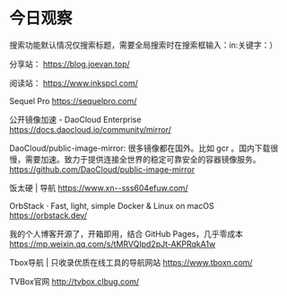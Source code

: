 # 今日观察

搜索功能默认情况仅搜索标题，需要全局搜索时在搜索框输入：in:关键字：）  

分享站： https://blog.joevan.top/  

阅读站： https://www.inkspcl.com/  

Sequel Pro  https://sequelpro.com/    

公开镜像加速 - DaoCloud Enterprise  https://docs.daocloud.io/community/mirror/    

DaoCloud/public-image-mirror: 很多镜像都在国外。比如 gcr 。国内下载很慢，需要加速。致力于提供连接全世界的稳定可靠安全的容器镜像服务。  https://github.com/DaoCloud/public-image-mirror    

饭太硬 | 导航  https://www.xn--sss604efuw.com/  

OrbStack · Fast, light, simple Docker & Linux on macOS  https://orbstack.dev/  

我的个人博客开源了，开箱即用，结合 GitHub Pages，几乎零成本  https://mp.weixin.qq.com/s/tMRVQIpd2pJt-AKPRqkA1w  

Tbox导航 | 只收录优质在线工具的导航网站  https://www.tboxn.com/    

TVBox官网  http://tvbox.clbug.com/    
